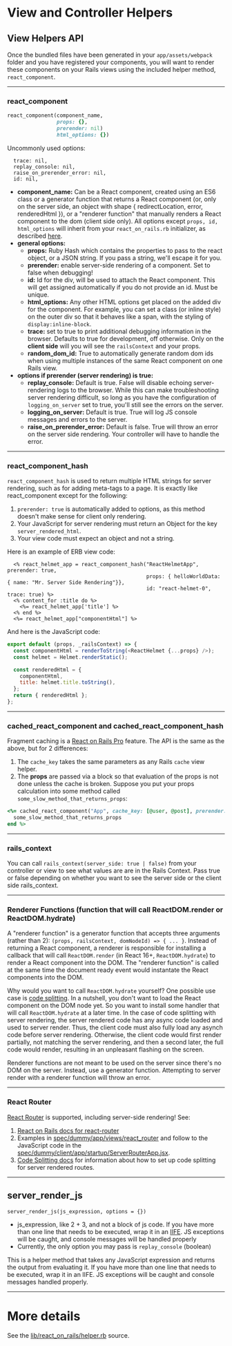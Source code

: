 # View and Controller Helpers
##  View Helpers API

Once the bundled files have been generated in your `app/assets/webpack` folder and you have registered your components, you will want to render these components on your Rails views using the included helper method, `react_component`.

------------

### react_component

```ruby
react_component(component_name,
                props: {},
                prerender: nil)
                html_options: {})
```

Uncommonly used options:
```
  trace: nil,
  replay_console: nil,
  raise_on_prerender_error: nil,
  id: nil,
```

- **component_name:** Can be a React component, created using an ES6 class or a generator function that returns a React component (or, only on the server side, an object with shape { redirectLocation, error, renderedHtml }), or a "renderer function" that manually renders a React component to the dom (client side only).
  All options except `props, id, html_options` will inherit from your `react_on_rails.rb` initializer, as described [here](../basics/configuration.md).
- **general options:**
  - **props:** Ruby Hash which contains the properties to pass to the react object, or a JSON string. If you pass a string, we'll escape it for you.
  - **prerender:** enable server-side rendering of a component. Set to false when debugging!
  - **id:** Id for the div, will be used to attach the React component. This will get assigned automatically if you do not provide an id. Must be unique.
  - **html_options:** Any other HTML options get placed on the added div for the component. For example, you can set a class (or inline style) on the outer div so that it behaves like a span, with the styling of `display:inline-block`.
  - **trace:** set to true to print additional debugging information in the browser. Defaults to true for development, off otherwise. Only on the **client side** will you will see the `railsContext` and your props.
  - **random_dom_id:** True to automatically generate random dom ids when using multiple instances of the same React component on one Rails view.
- **options if prerender (server rendering) is true:**
  - **replay_console:** Default is true. False will disable echoing server-rendering logs to the browser. While this can make troubleshooting server rendering difficult, so long as you have the configuration of `logging_on_server` set to true, you'll still see the errors on the server.
  - **logging_on_server:** Default is true. True will log JS console messages and errors to the server.
  - **raise_on_prerender_error:** Default is false. True will throw an error on the server side rendering. Your controller will have to handle the error.

-------------

### react_component_hash

`react_component_hash` is used to return multiple HTML strings for server rendering, such as for
adding meta-tags to a page. It is exactly like react_component except for the following:

1. `prerender: true` is automatically added to options, as this method doesn't make sense for 
   client only rendering.
2. Your JavaScript for server rendering must return an Object for the key `server_rendered_html`.
3. Your view code must expect an object and not a string.

Here is an example of ERB view code:

```erb
  <% react_helmet_app = react_component_hash("ReactHelmetApp", prerender: true,
                                             props: { helloWorldData: { name: "Mr. Server Side Rendering"}},
                                             id: "react-helmet-0", trace: true) %>
  <% content_for :title do %>
    <%= react_helmet_app['title'] %>
  <% end %>
  <%= react_helmet_app["componentHtml"] %>
```

And here is the JavaScript code:

```js
export default (props, _railsContext) => {
  const componentHtml = renderToString(<ReactHelmet {...props} />);
  const helmet = Helmet.renderStatic();

  const renderedHtml = {
    componentHtml,
    title: helmet.title.toString(),
  };
  return { renderedHtml };
};

```

------------

### cached_react_component and cached_react_component_hash
Fragment caching is a [React on Rails Pro](https://github.com/shakacode/react_on_rails/wiki) feature. The API is the same as the above, but for 2 differences:

1. The `cache_key` takes the same parameters as any Rails `cache` view helper.
1. The **props** are passed via a block so that evaluation of the props is not done unless the cache is broken. Suppose you put your props calculation into some method called `some_slow_method_that_returns_props`:

```ruby
<%= cached_react_component("App", cache_key: [@user, @post], prerender: true) do
  some_slow_method_that_returns_props
end %>
```
------------

### rails_context

You can call `rails_context(server_side: true | false)` from your controller or view to see what values are are in the Rails Context. Pass true or false depending on whether you want to see the server side or the client side rails_context.

------------

### Renderer Functions (function that will call ReactDOM.render or ReactDOM.hydrate)

A "renderer function" is a generator function that accepts three arguments (rather than 2): `(props, railsContext, domNodeId) => { ... }`. Instead of returning a React component, a renderer is responsible for installing a callback that will call `ReactDOM.render` (in React 16+, `ReactDOM.hydrate`) to render a React component into the DOM. The "renderer function" is called at the same time the document ready event would instantate the React components into the DOM.

Why would you want to call `ReactDOM.hydrate` yourself? One possible use case is [code splitting](../misc-pending/code-splitting.md). In a nutshell, you don't want to load the React component on the DOM node yet. So you want to install some handler that will call `ReactDOM.hydrate` at a later time. In the case of code splitting with server rendering, the server rendered code has any async code loaded and used to server render. Thus, the client code must also fully load any asynch code before server rendering. Otherwise, the client code would first render partially, not matching the server rendering, and then a second later, the full code would render, resulting in an unpleasant flashing on the screen.

Renderer functions are not meant to be used on the server since there's no DOM on the server. Instead, use a generator function. Attempting to server render with a renderer function will throw an error.

------------

### React Router

[React Router](https://github.com/reactjs/react-router) is supported, including server-side rendering! See:

1. [React on Rails docs for react-router](../additional-reading/react-router.md)
2. Examples in [spec/dummy/app/views/react_router](../../spec/dummy/app/views/react_router) and follow to the JavaScript code in the [spec/dummy/client/app/startup/ServerRouterApp.jsx](../../spec/dummy/client/app/startup/ServerRouterApp.jsx).
3. [Code Splitting docs](../misc-pending/code-splitting.md) for information about how to set up code splitting for server rendered routes.

------------

## server_render_js

`server_render_js(js_expression, options = {})`

- js_expression, like 2 + 3, and not a block of js code. If you have more than one line that needs to be executed, wrap it in an [IIFE](https://en.wikipedia.org/wiki/Immediately-invoked_function_expression). JS exceptions will be caught, and console messages will be handled properly
- Currently, the only option you may pass is `replay_console` (boolean)

This is a helper method that takes any JavaScript expression and returns the output from evaluating it. If you have more than one line that needs to be executed, wrap it in an IIFE. JS exceptions will be caught and console messages handled properly.

------------

# More details

See the [lib/react_on_rails/helper.rb](../../lib/react_on_rails/helper.rb) source.

